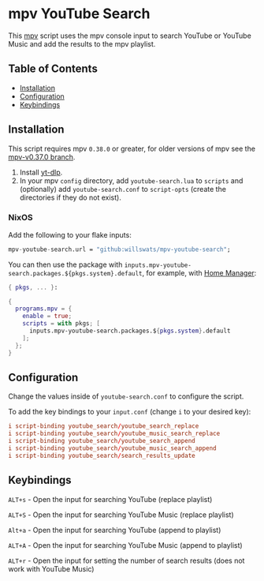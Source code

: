 # mpv YouTube Search

This [mpv](https://github.com/mpv-player/mpv) script uses the mpv console input to search YouTube or YouTube Music and add the results to the mpv playlist.

## Table of Contents

- [Installation](#installation)
- [Configuration](#configuration)
- [Keybindings](#keybindings)

## Installation

This script requires mpv `0.38.0` or greater, for older versions of mpv see the [mpv-v0.37.0 branch](https://github.com/willswats/mpv-youtube-search/tree/mpv-v0.37.0).

1. Install [yt-dlp](https://github.com/yt-dlp/yt-dlp).
2. In your mpv `config` directory, add `youtube-search.lua` to `scripts` and (optionally) add `youtube-search.conf` to `script-opts` (create the directories if they do not exist).

### NixOS

Add the following to your flake inputs:

```nix
mpv-youtube-search.url = "github:willswats/mpv-youtube-search";
```

You can then use the package with `inputs.mpv-youtube-search.packages.${pkgs.system}.default`, for example, with [Home Manager](https://github.com/nix-community/home-manager):

```nix
{ pkgs, ... }:

{
  programs.mpv = {
    enable = true;
    scripts = with pkgs; [
      inputs.mpv-youtube-search.packages.${pkgs.system}.default
    ];
  };
}
```

## Configuration

Change the values inside of `youtube-search.conf` to configure the script.

To add the key bindings to your `input.conf` (change `i` to your desired key):

```conf
i script-binding youtube_search/youtube_search_replace
i script-binding youtube_search/youtube_music_search_replace
i script-binding youtube_search/youtube_search_append
i script-binding youtube_search/youtube_music_search_append
i script-binding youtube_search/search_results_update
```

## Keybindings

`ALT+s` - Open the input for searching YouTube (replace playlist)

`ALT+S` - Open the input for searching YouTube Music (replace playlist)

`Alt+a` - Open the input for searching YouTube (append to playlist)

`ALT+A` - Open the input for searching YouTube Music (append to playlist)

`ALT+r` - Open the input for setting the number of search results (does not work with YouTube Music)
